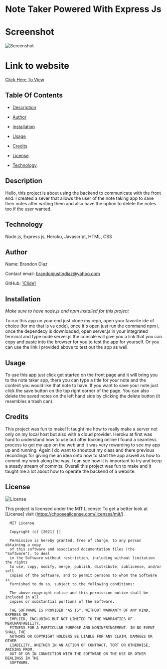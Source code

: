 # Note Taker Powered With Express Js
# Screenshot
![Screenshot](/Assets/notetaker.jpg "Screenshot")
# Link to website
[Click Here To View](https://note-taker-powered-by-express.herokuapp.com/)
## Table Of Contents
  
* [Description](#Description)
  
* [Author](#Author)
  
* [Installation](#Installation)
  
* [Usage](#Usage)
  
* [Credits](#Credits)
  
* [License](#License)
  
* [Technology](#Technology)
  
## Description
  
Hello, this project is about using the backend to communicate with the front end. I created a sever that allows the user of the note taking app to save their notes after writing them and also have the option to delete the notes too if the user wanted. 
  
## Technology
  
Node.js, Express js, Heroku, Javascript, HTML, CSS
  
## Author
  
Name: Brandon Diaz
  
Contact email: brandonjustindiaz@yahoo.com
  
GitHub: [1Clide1](https://github.com/1Clide1) 

  
## Installation
*Make sure to have node.js and npm installed for this project*

To run this app on your end just clone my repo, open your favorite ide of choice (for me that is vs code), once it's open just run the command npm i, once the dependecy is downloaded, open server.js in your integrated terminal and type node server.js the console will give you a link that you can copy and paste into the browser for you to test the app for yourself. Or you can use the link I provided above to test out the app as well.
  
## Usage
  
To use this app just click get started on the front page and it will bring you to the note taker app, there you can type a title for your note and the content you would like that note to have. If you want to save your note just click the save button on the top right corner of the page. You can also delete the saved notes on the left hand side by clicking the delete button (it resembles a trash can).
  
## Credits
  
This project was fun to make! It taught me how to really make a server not only on my local host but also with a cloud provider. Heroku at first was hard to understand how to use but after looking online I found a seamless process to get my app on the web and it was very rewarding to see my app up and running. Again I do want to shoutout my class and there previous recordings for giving me an idea onto how to start the app aswell as how to commit my work along the way. I can see how it is important to try and keep a steady stream of commits. Overall this project was fun to make and it taught me a lot about how to operate the backend of a website.
  
## License
  
![License](https://img.shields.io/static/v1?label=license&message=MIT&color=yellow) 

  
This project is licensed under the MIT License: To get a better look at [License] visit (https://choosealicense.com/licenses/mit/).
  

      MIT License

      Copyright (c) [2021] []
      
      Permission is hereby granted, free of charge, to any person obtaining a copy
      of this software and associated documentation files (the "Software"), to deal
      in the Software without restriction, including without limitation the rights
      to use, copy, modify, merge, publish, distribute, sublicense, and/or sell
      copies of the Software, and to permit persons to whom the Software is
      furnished to do so, subject to the following conditions:
      
      The above copyright notice and this permission notice shall be included in all
      copies or substantial portions of the Software.
      
      THE SOFTWARE IS PROVIDED "AS IS", WITHOUT WARRANTY OF ANY KIND, EXPRESS OR
      IMPLIED, INCLUDING BUT NOT LIMITED TO THE WARRANTIES OF MERCHANTABILITY,
      FITNESS FOR A PARTICULAR PURPOSE AND NONINFRINGEMENT. IN NO EVENT SHALL THE
      AUTHORS OR COPYRIGHT HOLDERS BE LIABLE FOR ANY CLAIM, DAMAGES OR OTHER
      LIABILITY, WHETHER IN AN ACTION OF CONTRACT, TORT OR OTHERWISE, ARISING FROM,
      OUT OF OR IN CONNECTION WITH THE SOFTWARE OR THE USE OR OTHER DEALINGS IN THE
      SOFTWARE.
   
